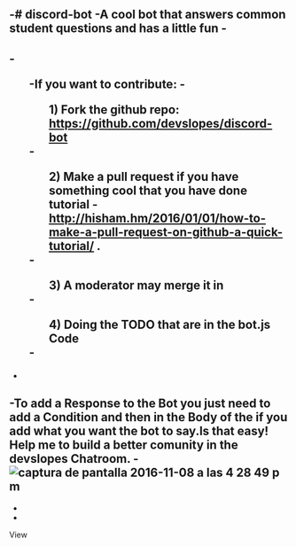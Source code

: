 -# discord-bot
 -A cool bot that answers common student questions and has a little fun
 -<br/>
 -
 -<ul>
 -If you want to contribute:
 -<ol>  1) Fork the github repo: https://github.com/devslopes/discord-bot </ol>
 -<ol>  2) Make a pull request if you have something cool that you have done tutorial - http://hisham.hm/2016/01/01/how-to-make-a-pull-request-on-github-a-quick-tutorial/ . </ol>
 -<ol>  3) A moderator may merge it in </ol>
 -<ol>  4) Doing the TODO that are in the bot.js Code </ol>
 -</ul>
 -
 -
 -To add a Response to the Bot you just need to add a Condition and then in the Body of the if you add what you want the bot to say.Is that easy! Help me to build a better comunity in the devslopes Chatroom. 
 -![captura de pantalla 2016-11-08 a las 4 28 49 p m](https://cloud.githubusercontent.com/assets/18028544/20121615/ed95574a-a5e8-11e6-92fa-0ae39d560ca6.png)
 -
 -
 -
View